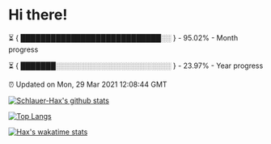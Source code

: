 # Hi there!

⏳ { ████████████████████████████░░ } - 95.02% - Month progress

⏳ { ███████░░░░░░░░░░░░░░░░░░░░░░░ } - 23.97% - Year progress

⏰ Updated on Mon, 29 Mar 2021 12:08:44 GMT


[![Schlauer-Hax's github stats](https://github-readme-stats.vercel.app/api?username=Schlauer-Hax&show_icons=true&theme=dark&count_private=true)](https://github.com/Schlauer-Hax)


[![Top Langs](https://github-readme-stats.vercel.app/api/top-langs/?username=Schlauer-Hax&layout=compact&theme=dark)](https://github.com/Schlauer-Hax?tab=repositories)


[![Hax's wakatime stats](https://github-readme-stats.vercel.app/api/wakatime?username=Hax&theme=dark)](https://wakatime.com/@Hax)

